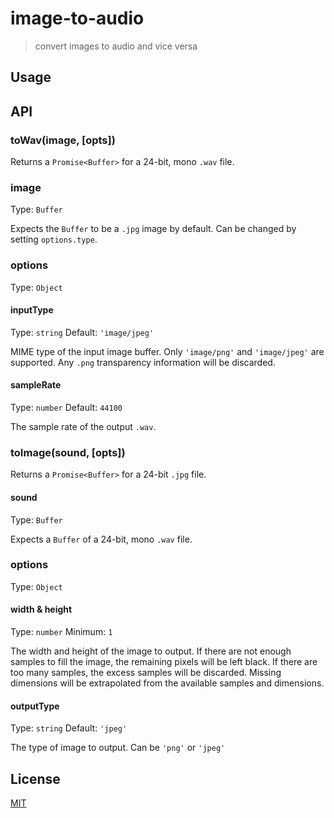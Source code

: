 # image-to-audio

> convert images to audio and vice versa

## Usage

## API

### toWav(image, [opts])

Returns a `Promise<Buffer>` for a 24-bit, mono `.wav` file.

### image

Type: `Buffer`

Expects the `Buffer` to be a `.jpg` image by default. Can be changed by setting `options.type`.

### options

Type: `Object`

#### inputType

Type: `string`
Default: `'image/jpeg'`

MIME type of the input image buffer. Only `'image/png'` and `'image/jpeg'` are supported. Any `.png` transparency information will be discarded.

#### sampleRate

Type: `number`
Default: `44100`

The sample rate of the output `.wav`.

### toImage(sound, [opts])

Returns a `Promise<Buffer>` for a 24-bit `.jpg` file.

#### sound

Type: `Buffer`

Expects a `Buffer` of a 24-bit, mono `.wav` file.

### options

Type: `Object`

#### width & height

Type: `number`
Minimum: `1`

The width and height of the image to output. If there are not enough samples to fill the image, the remaining pixels will be left black. If there are too many samples, the excess samples will be discarded. Missing dimensions will be extrapolated from the available samples and dimensions.

#### outputType

Type: `string`
Default: `'jpeg'`

The type of image to output. Can be `'png'` or `'jpeg'`

## License

[MIT](http://ismay.mit-license.org/)
